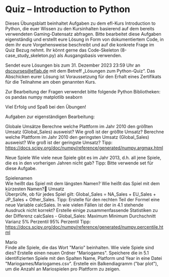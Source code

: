 # Quiz – Introduction to Python
Dieses Übungsblatt beinhaltet Aufgaben zu dem efl-Kurs Introduction to Python, die euer Wissen zu den Kursinhalten basierend auf dem bereits verwendeten Gaming-Datensatz abfragen. Bitte bearbeitet diese Aufgaben eigenständig und erstellt eure Lösung in Form von dokumentiertem Code, in dem ihr eure Vorgehensweise beschreibt und auf die konkrete Frage im Quiz Bezug nehmt. Ihr könnt gerne das Code-Skeleton (8-case_study_skeleton.py) als Ausgangsbasis verwenden.

Sendet eure Lösungen bis zum 31. Dezember 2023 23:59 Uhr an dscourses@eflab.de mit dem Betreﬀ „Lösungen zum Python-Quiz“. Das Abschicken eurer Lösung ist Voraussetzung für den Erhalt eines Zertifikats für die Teilnahme am oben genannten Kurs.

Zur Bearbeitung der Fragen verwendet bitte folgende Python Bibliotheken: 
os 
pandas 
numpy 
matplotlib 
seaborn

Viel Erfolg und Spaß bei den Übungen! 

Aufgaben zur eigenständigen Bearbeitung:

Globale Umsätze
Berechne welche Plattform im Jahr 2010 den größten Umsatz (Global_Sales) ausweist? 
Wie groß ist der größte Umsatz?
Berechne welche Plattform im Jahr 2010 den geringsten Umsatz (Global_Sales) ausweist? 
Wie groß ist der geringste Umsatz? 
Tipp: https://docs.scipy.org/doc/numpy/reference/generated/numpy.argmax.html  

Neue Spiele
Wie viele neue Spiele gibt es im Jahr 2013, d.h. all jene Spiele, die es in den vorherigen Jahren nicht gab? 
Tipp: Bitte verwende set für diese Aufgabe. 

Spielenamen	 
Wie heißt das Spiel mit dem längsten Namen?
Wie heißt das Spiel mit dem kürzesten Namen?
Umsatz	 
Überprüfe, ob für jedes Spiel gilt: Global_Sales = NA_Sales + EU_Sales + JP_Sales + Other_Sales. 
Tipp: Erstelle für den rechten Teil der Formel eine neue Variable calcSales. 
In wie vielen Fällen ist der in 4.1 stehende Ausdruck nicht korrekt?
Erstelle einige zusammenfassende Statistiken zu der Diﬀerenz calcSales - Global_Sales: 
Maximum 
Minimum 
Durchschnitt 
Varianz 
5% Perzentil
95% Perzentil Tipp: https://docs.scipy.org/doc/numpy/reference/generated/numpy.percentile.html 


Mario	 
Finde alle Spiele, die das Wort "Mario" beinhalten. Wie viele Spiele sind dies? 
Erstelle einen neuen Ordner "Mariogames". Speichere die in 5.1 identifizierten Spiele mit den Spalten Name, Platform und Year in eine Datei "Mariogames/Mariogames.csv". 
Erstelle ein Balkendiagramm ("bar plot"), um die Anzahl an Mariospielen pro Plattform zu zeigen.
